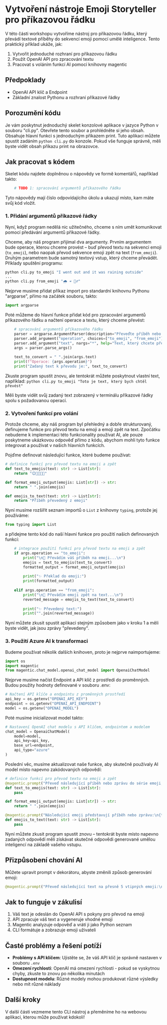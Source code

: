 # Vytvoření nástroje Emoji Storyteller pro příkazovou řádku

V této části workshopu vytvoříme nástroj pro příkazovou řádku, který převádí textové příběhy do sekvencí emoji pomocí umělé inteligence. Tento praktický příklad ukáže, jak:

1. Vytvořit jednoduché rozhraní pro příkazovou řádku
2. Použít OpenAI API pro zpracování textu
3. Pracovat s voláním funkcí AI pomocí knihovny magentic

## Předpoklady

- OpenAI API klíč a Endpoint
- Základní znalost Pythonu a rozhraní příkazové řádky

## Porozumění kódu

Je vám poskytnut jednoduchý skelet konzolové aplikace v jazyce Python v souboru "cli.py". Otevřete tento soubor a prohlédněte si jeho obsah.
Obsahuje hlavní funkci s jednoduchým příkazem print.
Tuto aplikaci můžete spustit zadáním `python cli.py` do konzole.
Pokud vše funguje správně, měli byste vidět obsah příkazu print na obrazovce.
## Jak pracovat s kódem

Skelet kódu najdete doplněnou o nápovědy ve formě komentářů, například takto:
```python
    # TODO 1: spracování argumentů příkazového řádku
```

Tyto nápovědy mají číslo odpovídajícího úkolu a ukazují místo, kam máte svůj kód vložit.

### 1. Přidání argumentů příkazové řádky

Nyní, když program nedělá nic užitečného, chceme s ním umět komunikovat pomocí předávání argumentů příkazové řádky.

Chceme, aby náš program přijímal dva argumenty. Prvním argumentem bude operace, kterou chceme provést – buď převod textu na sekvenci emoji (`to_emoji`), nebo naopak převod sekvence emoji zpět na text (`from_emoji`). Druhým parametrem bude samotný textový vstup, který chceme převádět. Příklady spuštění programu:

```bash
python cli.py to_emoji "I went out and it was raining outside"
...
python cli.py from_emoji "🌧️ ☔ 🚶‍♂️"
```

Nejprve musíme přidat příkaz import pro standardní knihovnu Pythonu "argparse", přímo na začátek souboru, takto:
```python
import argparse
```

Poté můžeme do hlavní funkce přidat kód pro zpracování argumentů příkazového řádku a načtení operace a textu, který chceme převést:
```python
    # spracování argumentů příkazového řádku
    parser = argparse.ArgumentParser(description="Převeďte příběh nebo zprávu na emoji")
    parser.add_argument("operation", choices=["to_emoji", "from_emoji"], help="Operace, kterou chcete provést: to_emoji nebo from_emoji")
    parser.add_argument("text", nargs="*", help="Text, který chcete převést")
    args = parser.parse_args()
    
    text_to_convert = " ".join(args.text)
    print(f"Operace: {args.operation}")
    print("Zadaný text k převodu je:", text_to_convert)
```

Zkuste program spustit znovu, ale tentokrát můžete poskytnout vlastní text, například:
`python cli.py to_emoji "Toto je text, který bych chtěl převést"`

Měli byste vidět svůj zadaný text zobrazený v terminálu příkazové řádky spolu s požadovanou operací.

### 2. Vytvoření funkcí pro volání
Protože chceme, aby náš program byl přehledný a dobře strukturovaný,
definujeme funkce pro převod textu na emoji a emoji zpět na text.
Zpočátku nebudeme k implementaci této funkcionality používat AI, ale pouze
poskytneme ukázkovou odpověď přímo z kódu, abychom mohli tyto
funkce integrovat a používat v našich hlavních funkcích.

Pojďme definovat následující funkce, které budeme používat:

```python
# definice funkcí pro převod textu na emoji a zpět
def text_to_emojis(text: str) -> List[str]:
    return "😊🚀🎉🧠🐺"

def format_emoji_output(emojis: List[str]) -> str:
    return " ".join(emojis)

def emojis_to_text(text: str) -> List[str]:
    return "Příběh převedený z emoji"
```

Nyní musíme rozšířit seznam importů o `List` z knihovny `typing`, protože jej používáme:
```python
from typing import List
```

a přidejme tento kód do naší hlavní funkce pro použití našich definovaných funkcí:
```python
    # integrace použití funkcí pro převod textu na emoji a zpět
    if args.operation == "to_emoji":
        print("\n🔄 Převádím váš příběh na emoji...\n")
        emojis = text_to_emojis(text_to_convert)
        formatted_output = format_emoji_output(emojis)
        
        print("✨ Překlad do emoji:")
        print(formatted_output)
    
    elif args.operation == "from_emoji":
        print("\n🔄 Převádím emoji zpět na text...\n")
        reverted_message = emojis_to_text(text_to_convert)
        
        print("✨ Převedený text:")
        print("".join(reverted_message))
```

Nyní můžete zkusit spustit aplikaci stejným způsobem jako v kroku 1 a měli byste vidět, jak jsou zprávy "převedeny".

### 3. Použití Azure AI k transformaci

Budeme používat několik dalších knihoven, proto je nejprve naimportujeme:

```python
import os
import magentic
from magentic.chat_model.openai_chat_model import OpenaiChatModel
```

Nejprve musíme načíst Endpoint a API klíč z prostředí do proměnných.
Budou použity hodnoty definované v souboru .env:
```python
# Načtení API klíče a endpointu z proměnných prostředí
api_key = os.getenv("OPENAI_API_KEY")
endpoint = os.getenv("OPENAI_API_ENDPOINT")
model = os.getenv("OPENAI_MODEL")
```

Poté musíme inicializovat model takto:
```python
# Nastavení OpenAI chat modelu s API klíčem, endpointem a modelem
chat_model = OpenaiChatModel(
    model=model,
    api_key=api_key,
    base_url=endpoint,
    api_type="azure"
)
```

Poslední věc, musíme aktualizovat naše funkce, aby skutečně používaly AI model místo napevno zakódovaných odpovědí:
```python
# definice funkcí pro převod textu na emoji a zpět
@magentic.prompt("Převeď následující příběh nebo zprávu do série emoji, které nejlépe vystihují jeho význam, postavy, emoce a klíčové události. Použij 3-5 emoji:\n{text}", model=chat_model)
def text_to_emojis(text: str) -> List[str]:
    pass

def format_emoji_output(emojis: List[str]) -> str:
    return " ".join(emojis)

@magentic.prompt("Následující emoji představují příběh nebo zprávu:\n{text}, zjisti, jaký je to příběh a napiš ho, máš velký prostor pro představivost", model=chat_model)
def emojis_to_text(text: str) -> List[str]:
    pass
```

Nyní můžete zkusit program spustit znovu – tentokrát byste místo napevno zadaných odpovědí měli získávat skutečné odpovědi generované umělou inteligencí na základě vašeho vstupu.

## Přizpůsobení chování AI

Můžete upravit prompt v dekorátoru, abyste změnili způsob generování emoji:

```python
@magentic.prompt("Převeď následující text na přesně 5 vtipných emoji:\n{text}")
```

## Jak to funguje v zákulisí

1. Váš text je odeslán do OpenAI API s pokyny pro převod na emoji
2. API zpracuje váš text a vygeneruje vhodné emoji
3. Magentic analyzuje odpověď a vrátí ji jako Python seznam
4. CLI formátuje a zobrazuje emoji uživateli

## Časté problémy a řešení potíží

- **Problémy s API klíčem**: Ujistěte se, že váš API klíč je správně nastaven v souboru `.env`
- **Omezení rychlosti**: OpenAI má omezení rychlosti - pokud se vyskytnou chyby, zkuste to znovu po několika minutách
- **Dostupnost modelu**: Různé modely mohou produkovat různé výsledky nebo mít různé náklady

## Další kroky

V další části vezmeme tento CLI nástroj a přeměníme ho na webovou aplikaci, kterou může používat kdokoli!
